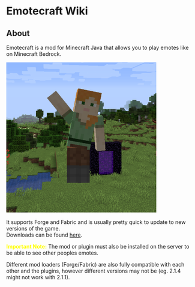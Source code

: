 # Emotecraft Wiki

## About

Emotecraft is a mod for Minecraft Java that allows you to play emotes like on Minecraft Bedrock.

<img src="./assets/images/about/waving-emote.png" alt="Emotecraft being used" width="400" height="400">

It supports Forge and Fabric and is usually pretty quick to update to new versions of the game.\
Downloads can be found [here](./downloads).

<span style="color: yellow;">**Important Note:**</span> The mod or plugin must also be installed on the server to be able to see other peoples emotes.

Different mod loaders (Forge/Fabric) are also fully compatible with each other and the plugins, however different versions may not be (eg. 2.1.4 might not work with 2.1.1).
